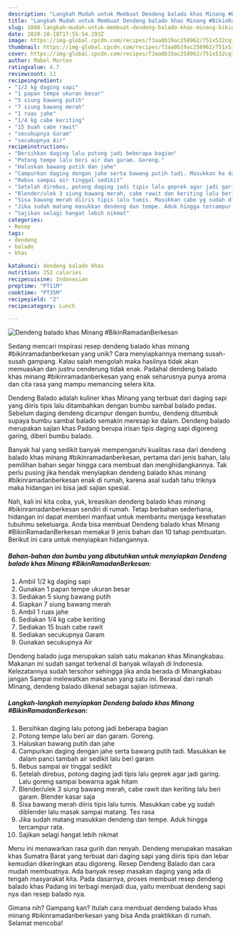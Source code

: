 ```yaml
---
description: "Langkah Mudah untuk Membuat Dendeng balado khas Minang #BikinRamadanBerkesan Anti Gagal"
title: "Langkah Mudah untuk Membuat Dendeng balado khas Minang #BikinRamadanBerkesan Anti Gagal"
slug: 1048-langkah-mudah-untuk-membuat-dendeng-balado-khas-minang-bikinramadanberkesan-anti-gagal
date: 2020-10-18T17:55:54.193Z
image: https://img-global.cpcdn.com/recipes/f3aa0b19ac258962/751x532cq70/dendeng-balado-khas-minang-bikinramadanberkesan-foto-resep-utama.jpg
thumbnail: https://img-global.cpcdn.com/recipes/f3aa0b19ac258962/751x532cq70/dendeng-balado-khas-minang-bikinramadanberkesan-foto-resep-utama.jpg
cover: https://img-global.cpcdn.com/recipes/f3aa0b19ac258962/751x532cq70/dendeng-balado-khas-minang-bikinramadanberkesan-foto-resep-utama.jpg
author: Mabel Morton
ratingvalue: 4.7
reviewcount: 11
recipeingredient:
- "1/2 kg daging sapi"
- "1 papan tempe ukuran besar"
- "5 siung bawang putih"
- "7 siung bawang merah"
- "1 ruas jahe"
- "1/4 kg cabe keriting"
- "15 buah cabe rawit"
- "secukupnya Garam"
- "secukupnya Air"
recipeinstructions:
- "Bersihkan daging lalu potong jadi beberapa bagian"
- "Potong tempe lalu beri air dan garam. Goreng."
- "Haluskan bawang putih dan jahe"
- "Campurkan daging dengan jahe serta bawang putih tadi. Masukkan ke dalam panci tambah air sedikit lalu beri garam"
- "Rebus sampai air tinggal sedikit"
- "Setelah direbus, potong daging jadi tipis lalu geprek agar jadi garing. Lalu goreng sampai bewarna agak hitam"
- "Blender/ulek 3 siung bawang merah, cabe rawit dan keriting lalu beri garam. Blender kasar saja"
- "Sisa bawang merah diiris tipis lalu tumis. Masukkan cabe yg sudah diblender lalu masak sampai matang. Tes rasa"
- "Jika sudah matang masukkan dendeng dan tempe. Aduk hingga tercampur rata."
- "Sajikan selagi hangat lebih nikmat"
categories:
- Resep
tags:
- dendeng
- balado
- khas

katakunci: dendeng balado khas 
nutrition: 252 calories
recipecuisine: Indonesian
preptime: "PT11M"
cooktime: "PT35M"
recipeyield: "2"
recipecategory: Lunch

---
```



![Dendeng balado khas Minang #BikinRamadanBerkesan](https://img-global.cpcdn.com/recipes/f3aa0b19ac258962/751x532cq70/dendeng-balado-khas-minang-bikinramadanberkesan-foto-resep-utama.jpg)

Sedang mencari inspirasi resep dendeng balado khas minang #bikinramadanberkesan yang unik? Cara menyiapkannya memang susah-susah gampang. Kalau salah mengolah maka hasilnya tidak akan memuaskan dan justru cenderung tidak enak. Padahal dendeng balado khas minang #bikinramadanberkesan yang enak seharusnya punya aroma dan cita rasa yang mampu memancing selera kita.

Dendeng Balado adalah kuliner khas Minang yang terbuat dari daging sapi yang diiris tipis lalu ditambahkan dengan bumbu sambal balado pedas. Sebelum daging dendeng dicampur dengan bumbu, dendeng ditumbuk supaya bumbu sambal balado semakin meresap ke dalam. Dendeng balado merupakan sajian khas Padang berupa irisan tipis daging sapi digoreng garing, diberi bumbu balado.

Banyak hal yang sedikit banyak mempengaruhi kualitas rasa dari dendeng balado khas minang #bikinramadanberkesan, pertama dari jenis bahan, lalu pemilihan bahan segar hingga cara membuat dan menghidangkannya. Tak perlu pusing jika hendak menyiapkan dendeng balado khas minang #bikinramadanberkesan enak di rumah, karena asal sudah tahu triknya maka hidangan ini bisa jadi sajian spesial.


Nah, kali ini kita coba, yuk, kreasikan dendeng balado khas minang #bikinramadanberkesan sendiri di rumah. Tetap berbahan sederhana, hidangan ini dapat memberi manfaat untuk membantu menjaga kesehatan tubuhmu sekeluarga. Anda bisa membuat Dendeng balado khas Minang #BikinRamadanBerkesan memakai 9 jenis bahan dan 10 tahap pembuatan. Berikut ini cara untuk menyiapkan hidangannya.

<!--inarticleads1-->

##### Bahan-bahan dan bumbu yang dibutuhkan untuk menyiapkan Dendeng balado khas Minang #BikinRamadanBerkesan:

1. Ambil 1/2 kg daging sapi
1. Gunakan 1 papan tempe ukuran besar
1. Sediakan 5 siung bawang putih
1. Siapkan 7 siung bawang merah
1. Ambil 1 ruas jahe
1. Sediakan 1/4 kg cabe keriting
1. Sediakan 15 buah cabe rawit
1. Sediakan secukupnya Garam
1. Gunakan secukupnya Air


Dendeng balado juga merupakan salah satu makanan khas Minangkabau. Makanan ini sudah sangat terkenal di banyak wilayah di Indonesia. Kelezatannya sudah tersohor sehingga jika anda berada di Minangkabau jangan Sampai melewatkan makanan yang satu ini. Berasal dari ranah Minang, dendeng balado dikenal sebagai sajian istimewa. 

<!--inarticleads2-->

##### Langkah-langkah menyiapkan Dendeng balado khas Minang #BikinRamadanBerkesan:

1. Bersihkan daging lalu potong jadi beberapa bagian
1. Potong tempe lalu beri air dan garam. Goreng.
1. Haluskan bawang putih dan jahe
1. Campurkan daging dengan jahe serta bawang putih tadi. Masukkan ke dalam panci tambah air sedikit lalu beri garam
1. Rebus sampai air tinggal sedikit
1. Setelah direbus, potong daging jadi tipis lalu geprek agar jadi garing. Lalu goreng sampai bewarna agak hitam
1. Blender/ulek 3 siung bawang merah, cabe rawit dan keriting lalu beri garam. Blender kasar saja
1. Sisa bawang merah diiris tipis lalu tumis. Masukkan cabe yg sudah diblender lalu masak sampai matang. Tes rasa
1. Jika sudah matang masukkan dendeng dan tempe. Aduk hingga tercampur rata.
1. Sajikan selagi hangat lebih nikmat


Menu ini menawarkan rasa gurih dan renyah. Dendeng merupakan masakan khas Sumatra Barat yang terbuat dari daging sapi yang diiris tipis dan lebar kemudian dikeringkan atau digoreng. Resep Dendeng Balado dan cara mudah membuatnya. Ada banyak resep masakan daging yang ada di tengah masyarakat kita. Pada dasarnya, proses membuat resep dendeng balado khas Padang ini terbagi menjadi dua, yaitu membuat dendeng sapi nya dan resep balado nya. 

Gimana nih? Gampang kan? Itulah cara membuat dendeng balado khas minang #bikinramadanberkesan yang bisa Anda praktikkan di rumah. Selamat mencoba!
